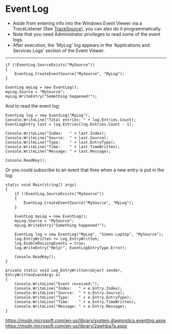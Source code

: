 # Event Log

  * Aside from entering info into the Windows Event Viewer via a TraceListener (See [TraceSource](TraceSource.md)), you can also do it programmatically.
  * Note that you need Administrator privileges to read some of the event logs.
  * After execution, the 'MyLog' log appears in the 'Applications and Services Logs' section of the Event Viewer.

---  

    if (!EventLog.SourceExists("MySource"))
    {
        EventLog.CreateEventSource("MySource", "MyLog");
    }
    
    EventLog myLog = new EventLog();
    myLog.Source = "MySource";
    myLog.WriteEntry("Something happened!");

And to read the event log:

    EventLog log = new EventLog("MyLog");
    Console.WriteLine("Total entries: " + log.Entries.Count);
    EventLogEntry last = log.Entries[log.Entries.Count - 1];
    
    Console.WriteLine("Index:   " + last.Index);
    Console.WriteLine("Source:  " + last.Source);
    Console.WriteLine("Type:    " + last.EntryType);
    Console.WriteLine("Time:    " + last.TimeWritten);
    Console.WriteLine("Message: " + last.Message);
    
    Console.ReadKey();


  

Or you could subscribe to an event that fires when a new entry is put in the log:

    static void Main(string[] args)
    {
        if (!EventLog.SourceExists("MySource"))
        {
            EventLog.CreateEventSource("MySource", "MyLog");
        }
    
        EventLog myLog = new EventLog();
        myLog.Source = "MySource";
        myLog.WriteEntry("Something happened!");
    
        EventLog log = new EventLog("MyLog", "Simon-Laptop", "MySource");
        log.EntryWritten += Log_EntryWritten;
        log.EnableRaisingEvents = true;
        log.WriteEntry("Help!", EventLogEntryType.Error);
    
        Console.ReadKey();
    }
    
    private static void Log_EntryWritten(object sender, EntryWrittenEventArgs e)
    {
        Console.WriteLine("Event received:");
        Console.WriteLine("Index:   " + e.Entry.Index);
        Console.WriteLine("Source:  " + e.Entry.Source);
        Console.WriteLine("Type:    " + e.Entry.EntryType);
        Console.WriteLine("Time:    " + e.Entry.TimeWritten);
        Console.WriteLine("Message: " + e.Entry.Message);
    }


<https://msdn.microsoft.com/en-us/library/system.diagnostics.eventlog.aspx>
<https://msdn.microsoft.com/en-us/library/2awhba7a.aspx>

<!--stackedit_data:
eyJoaXN0b3J5IjpbMTc0NjUzMzMwMCwtNzUwODMwODA0XX0=
-->